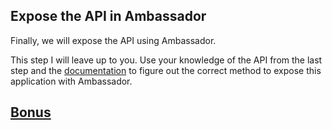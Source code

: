 ## Expose the API in Ambassador

Finally, we will expose the API using Ambassador. 

This step I will leave up to you. Use your knowledge of the API from the last step and the [documentation](https://www.getambassador.io) to figure out the correct method to expose this application with Ambassador.

## [Bonus](bonus.md)